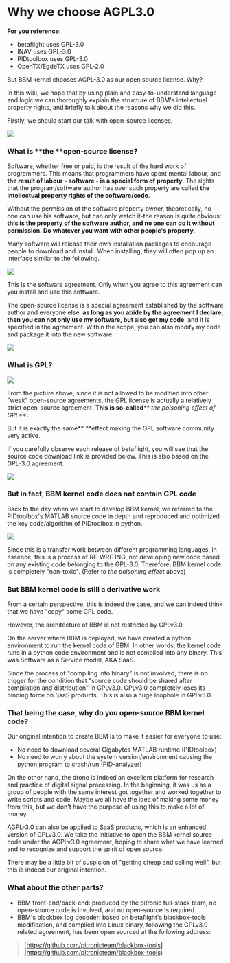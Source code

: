 # Why we choose AGPL3.0

**For you reference:**

* betaflight uses GPL-3.0
* INAV uses GPL-3.0
* PIDtoolbox uses GPL-3.0
* OpenTX/EgdeTX uses GPL-2.0

But BBM kernel chooses AGPL-3.0 as our open source license. Why?

In this wiki, we hope that by using plain and easy-to-understand language and logic we can thoroughly explain the structure of BBM's intellectual property rights, and briefly talk about the reasons why we did this.

Firstly, we should start our talk with open-source licenses.

![](<../.gitbook/assets/how-to choose-open-source-license.png>)

### What is **the **open-source license?

Software, whether free or paid, is the result of the hard work of programmers. This means that programmers have spent mental labour, and **the result of labour - software - is a special form of property**. The rights that the program/software author has over such property are called **the intellectual property rights of the software/code**.

Without the permission of the software property owner, theoretically, no one can use his software, but can only watch it-the reason is quite obvious: **this is the property of the software author, and no one can do it without permission. Do whatever you want with other people's property.**

Many software will release their own installation packages to encourage people to download and install. When installing, they will often pop up an interface similar to the following.

![](../.gitbook/assets/install-betaflight-configurator.png)

This is the software agreement. Only when you agree to this agreement can you install and use this software.

The open-source license is a special agreement established by the software author and everyone else: **as long as you abide by the agreement I declare, then you can not only use my software, but also get my code**, and it is specified in the agreement. Within the scope, you can also modify my code and package it into the new software.

![](../.gitbook/assets/screenshot-for-agpl-3.0.png)

### What is GPL?

![](../.gitbook/assets/open-source-licences.png)

From the picture above, since it is not allowed to be modified into other "weak" open-source agreements, the GPL license is actually a relatively strict open-source agreement. **This is so-called**_** the poisoning effect of GPL**_**.**

But it is exactly the same** **effect making the GPL software community very active.

If you carefully observe each release of betaflight, you will see that the source code download link is provided below. This is also based on the GPL-3.0 agreement.

![](../.gitbook/assets/betaflight-release.png)

### But in fact, BBM kernel code does not contain GPL code

Back to the day when we start to develop BBM kernel, we referred to the PIDtoolbox's MATLAB source code in depth and reproduced and optimized the key code/algorithm of PIDtoolbox in python.

![](../.gitbook/assets/BBM-vs-PTB.png)

Since this is a transfer work between different programming languages, in essence, this is a process of RE-WRITING, not developing new code based on any existing code belonging to the GPL-3.0. Therefore, BBM kernel code is completely "non-toxic". (Refer to _the poisoning effect_ above)

### But BBM kernel code is still a derivative work

From a certain perspective, this is indeed the case, and we can indeed think that we have "copy" some GPL code.

However, the architecture of BBM is not restricted by GPLv3.0.



On the server where BBM is deployed, we have created a python environment to run the kernel code of BBM. In other words, the kernel code runs in a python code environment and is not compiled into any binary. This was Software as a Service model, AKA SaaS.

Since the process of "compiling into binary" is not involved, there is no trigger for the condition that "source code should be shared after compilation and distribution" in GPLv3.0. GPLv3.0 completely loses its binding force on SaaS products. This is also a huge loophole in GPLv3.0.

### That being the case, why do you open-source BBM kernel code?

Our original intention to create BBM is to make it easier for everyone to use:

* No need to download several Gigabytes MATLAB runtime (PIDtoolbox)
* No need to worry about the system version/environment causing the python program to crash/run (PID-analyzer)



On the other hand, the drone is indeed an excellent platform for research and practice of digital signal processing. In the beginning, it was us as a group of people with the same interest got together and worked together to write scripts and code. Maybe we all have the idea of making some money from this, but we don't have the purpose of using this to make a lot of money.



AGPL-3.0 can also be applied to SaaS products, which is an enhanced version of GPLv3.0. We take the initiative to open the BBM kernel source code under the AGPLv3.0 agreement, hoping to share what we have learned and to recognize and support the spirit of open source.

There may be a little bit of suspicion of "getting cheap and selling well", but this is indeed our original intention.

### What about the other parts?

* BBM front-end/back-end: produced by the pitronic full-stack team, no open-source code is involved, and no open-source is required
* BBM's blackbox log decoder: based on betaflight's blackbox-tools modification, and compiled into Linux binary, following the GPLv3.0 related agreement, has been open sourced at the following address:

> [https://github.com/pitronicteam/blackbox-tools](https://github.com/pitronicteam/blackbox-tools)
